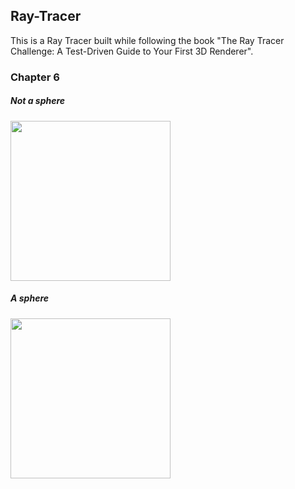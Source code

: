 ## Ray-Tracer

This is a Ray Tracer built while following the book "The Ray Tracer Challenge: A Test-Driven Guide to Your First 3D Renderer".

### Chapter 6
##### Not a sphere
<img src="https://imgur.com/d7zPXz4.png" width=256 height=256>

##### A sphere
<img src="https://imgur.com/6YzIG73.png" width=256 height=256>